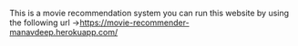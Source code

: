 This is a movie recommendation system
 you can run this website by using the following url ->https://movie-recommender-manavdeep.herokuapp.com/
